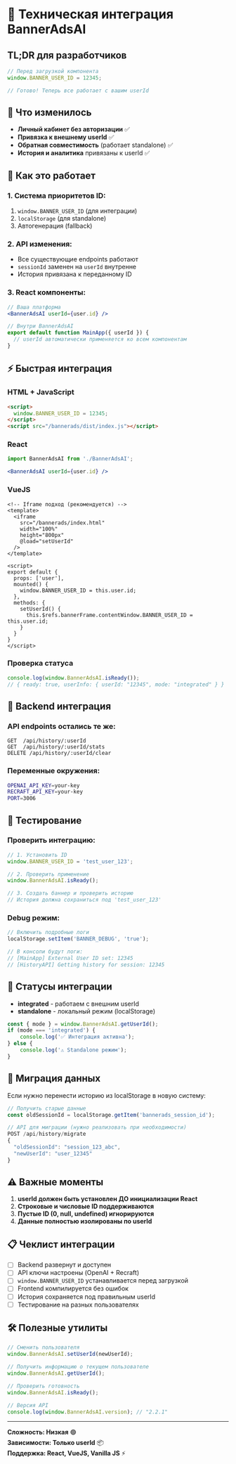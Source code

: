 # 🔧 Техническая интеграция BannerAdsAI

## TL;DR для разработчиков

```javascript
// Перед загрузкой компонента
window.BANNER_USER_ID = 12345;

// Готово! Теперь все работает с вашим userId
```

## 🎯 Что изменилось

- **Личный кабинет без авторизации** ✅
- **Привязка к внешнему userId** ✅  
- **Обратная совместимость** (работает standalone) ✅
- **История и аналитика** привязаны к userId ✅

## 📝 Как это работает

### 1. Система приоритетов ID:
1. `window.BANNER_USER_ID` (для интеграции)
2. `localStorage` (для standalone)  
3. Автогенерация (fallback)

### 2. API изменения:
- Все существующие endpoints работают
- `sessionId` заменен на `userId` внутренне
- История привязана к переданному ID

### 3. React компоненты:
```jsx
// Ваша платформа
<BannerAdsAI userId={user.id} />

// Внутри BannerAdsAI
export default function MainApp({ userId }) {
  // userId автоматически применяется ко всем компонентам
}
```

## ⚡ Быстрая интеграция

### HTML + JavaScript
```html
<script>
  window.BANNER_USER_ID = 12345;
</script>
<script src="/bannerads/dist/index.js"></script>
```

### React
```jsx
import BannerAdsAI from './BannerAdsAI';

<BannerAdsAI userId={user.id} />
```

### VueJS
```vue
<!-- Iframe подход (рекомендуется) -->
<template>
  <iframe
    src="/bannerads/index.html"
    width="100%"
    height="800px"
    @load="setUserId"
  />
</template>

<script>
export default {
  props: ['user'],
  mounted() {
    window.BANNER_USER_ID = this.user.id;
  },
  methods: {
    setUserId() {
      this.$refs.bannerFrame.contentWindow.BANNER_USER_ID = this.user.id;
    }
  }
}
</script>
```

### Проверка статуса
```javascript
console.log(window.BannerAdsAI.isReady());
// { ready: true, userInfo: { userId: "12345", mode: "integrated" } }
```

## 🔌 Backend интеграция

### API endpoints остались те же:
```
GET  /api/history/:userId
GET  /api/history/:userId/stats  
DELETE /api/history/:userId/clear
```

### Переменные окружения:
```bash
OPENAI_API_KEY=your-key
RECRAFT_API_KEY=your-key
PORT=3006
```

## 🧪 Тестирование

### Проверить интеграцию:
```javascript
// 1. Установить ID
window.BANNER_USER_ID = 'test_user_123';

// 2. Проверить применение
window.BannerAdsAI.isReady();

// 3. Создать баннер и проверить историю
// История должна сохраниться под 'test_user_123'
```

### Debug режим:
```javascript
// Включить подробные логи
localStorage.setItem('BANNER_DEBUG', 'true');

// В консоли будут логи:
// [MainApp] External User ID set: 12345
// [HistoryAPI] Getting history for session: 12345
```

## 🚦 Статусы интеграции

- **integrated** - работаем с внешним userId
- **standalone** - локальный режим (localStorage)

```javascript
const { mode } = window.BannerAdsAI.getUserId();
if (mode === 'integrated') {
    console.log('✅ Интеграция активна');
} else {
    console.log('⚠️ Standalone режим');
}
```

## 🔄 Миграция данных

Если нужно перенести историю из localStorage в новую систему:
```javascript
// Получить старые данные
const oldSessionId = localStorage.getItem('bannerads_session_id');

// API для миграции (нужно реализовать при необходимости)
POST /api/history/migrate
{
  "oldSessionId": "session_123_abc",
  "newUserId": "user_12345"
}
```

## ⚠️ Важные моменты

1. **userId должен быть установлен ДО инициализации React**
2. **Строковые и числовые ID поддерживаются**  
3. **Пустые ID (0, null, undefined) игнорируются**
4. **Данные полностью изолированы по userId**

## 📋 Чеклист интеграции

- [ ] Backend развернут и доступен
- [ ] API ключи настроены (OpenAI + Recraft)
- [ ] `window.BANNER_USER_ID` устанавливается перед загрузкой
- [ ] Frontend компилируется без ошибок
- [ ] История сохраняется под правильным userId
- [ ] Тестирование на разных пользователях

## 🛠 Полезные утилиты

```javascript
// Сменить пользователя
window.BannerAdsAI.setUserId(newUserId);

// Получить информацию о текущем пользователе  
window.BannerAdsAI.getUserId();

// Проверить готовность
window.BannerAdsAI.isReady();

// Версия API
console.log(window.BannerAdsAI.version); // "2.2.1"
```

---

**Сложность: Низкая** 🟢  
**Зависимости: Только userId** 📦  
**Поддержка: React, VueJS, Vanilla JS** ⚡
